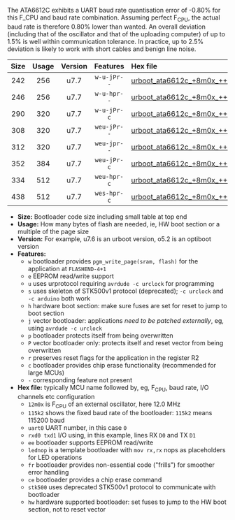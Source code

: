 The ATA6612C exhibits a UART baud rate quantisation error of -0.80% for this F_CPU and baud rate combination. Assuming perfect F<sub>CPU</sub>, the actual baud rate is therefore 0.80% lower than wanted. An overall deviation (including that of the oscillator and that of the uploading computer) of up to 1.5% is well within communication tolerance. In practice, up to 2.5% deviation is likely to work with short cables and benign line noise.

|Size|Usage|Version|Features|Hex file|
|:-:|:-:|:-:|:-:|:--|
|242|256|u7.7|`w-u-jPr--`|[urboot_ata6612c_+8m0x_++28k8_uart0_rxd0_txd1_lednop.hex](https://raw.githubusercontent.com/stefanrueger/urboot.hex/main/mcus/ata6612c/external_oscillator/fcpu_+8m0x/br_++28k8/urboot_ata6612c_+8m0x_++28k8_uart0_rxd0_txd1_lednop.hex)|
|246|256|u7.7|`w-u-hpr--`|[urboot_ata6612c_+8m0x_++28k8_uart0_rxd0_txd1_lednop_fr_hw.hex](https://raw.githubusercontent.com/stefanrueger/urboot.hex/main/mcus/ata6612c/external_oscillator/fcpu_+8m0x/br_++28k8/urboot_ata6612c_+8m0x_++28k8_uart0_rxd0_txd1_lednop_fr_hw.hex)|
|290|320|u7.7|`w-u-jPr-c`|[urboot_ata6612c_+8m0x_++28k8_uart0_rxd0_txd1_lednop_fr_ce.hex](https://raw.githubusercontent.com/stefanrueger/urboot.hex/main/mcus/ata6612c/external_oscillator/fcpu_+8m0x/br_++28k8/urboot_ata6612c_+8m0x_++28k8_uart0_rxd0_txd1_lednop_fr_ce.hex)|
|308|320|u7.7|`weu-jPr--`|[urboot_ata6612c_+8m0x_++28k8_uart0_rxd0_txd1_ee_lednop.hex](https://raw.githubusercontent.com/stefanrueger/urboot.hex/main/mcus/ata6612c/external_oscillator/fcpu_+8m0x/br_++28k8/urboot_ata6612c_+8m0x_++28k8_uart0_rxd0_txd1_ee_lednop.hex)|
|312|320|u7.7|`weu-jpr--`|[urboot_ata6612c_+8m0x_++28k8_uart0_rxd0_txd1_ee_lednop_fr.hex](https://raw.githubusercontent.com/stefanrueger/urboot.hex/main/mcus/ata6612c/external_oscillator/fcpu_+8m0x/br_++28k8/urboot_ata6612c_+8m0x_++28k8_uart0_rxd0_txd1_ee_lednop_fr.hex)|
|352|384|u7.7|`weu-jPr-c`|[urboot_ata6612c_+8m0x_++28k8_uart0_rxd0_txd1_ee_lednop_fr_ce.hex](https://raw.githubusercontent.com/stefanrueger/urboot.hex/main/mcus/ata6612c/external_oscillator/fcpu_+8m0x/br_++28k8/urboot_ata6612c_+8m0x_++28k8_uart0_rxd0_txd1_ee_lednop_fr_ce.hex)|
|334|512|u7.7|`weu-hpr-c`|[urboot_ata6612c_+8m0x_++28k8_uart0_rxd0_txd1_ee_lednop_fr_ce_hw.hex](https://raw.githubusercontent.com/stefanrueger/urboot.hex/main/mcus/ata6612c/external_oscillator/fcpu_+8m0x/br_++28k8/urboot_ata6612c_+8m0x_++28k8_uart0_rxd0_txd1_ee_lednop_fr_ce_hw.hex)|
|438|512|u7.7|`wes-hpr-c`|[urboot_ata6612c_+8m0x_++28k8_uart0_rxd0_txd1_ee_lednop_fr_ce_stk500_hw.hex](https://raw.githubusercontent.com/stefanrueger/urboot.hex/main/mcus/ata6612c/external_oscillator/fcpu_+8m0x/br_++28k8/urboot_ata6612c_+8m0x_++28k8_uart0_rxd0_txd1_ee_lednop_fr_ce_stk500_hw.hex)|

- **Size:** Bootloader code size including small table at top end
- **Usage:** How many bytes of flash are needed, ie, HW boot section or a multiple of the page size
- **Version:** For example, u7.6 is an urboot version, o5.2 is an optiboot version
- **Features:**
  + `w` bootloader provides `pgm_write_page(sram, flash)` for the application at `FLASHEND-4+1`
  + `e` EEPROM read/write support
  + `u` uses urprotocol requiring `avrdude -c urclock` for programming
  + `s` uses skeleton of STK500v1 protocol (deprecated); `-c urclock` and `-c arduino` both work
  + `h` hardware boot section: make sure fuses are set for reset to jump to boot section
  + `j` vector bootloader: applications *need to be patched externally*, eg, using `avrdude -c urclock`
  + `p` bootloader protects itself from being overwritten
  + `P` vector bootloader only: protects itself and reset vector from being overwritten
  + `r` preserves reset flags for the application in the register R2
  + `c` bootloader provides chip erase functionality (recommended for large MCUs)
  + `-` corresponding feature not present
- **Hex file:** typically MCU name followed by, eg, F<sub>CPU</sub>, baud rate, I/O channels etc configuration
  + `12m0x` is F<sub>CPU</sub> of an external oscillator, here 12.0 MHz
  + `115k2` shows the fixed baud rate of the bootloader: `115k2` means 115200 baud
  + `uart0` UART number, in this case `0`
  + `rxd0 txd1` I/O using, in this example, lines RX `D0` and TX `D1`
  + `ee` bootloader supports EEPROM read/write
  + `lednop` is a template bootloader with `mov rx,rx` nops as placeholders for LED operations
  + `fr` bootloader provides non-essential code ("frills") for smoother error handling
  + `ce` bootloader provides a chip erase command
  + `stk500` uses deprecated STK500v1 protocol to communicate with bootloader
  + `hw` hardware supported bootloader: set fuses to jump to the HW boot section, not to reset vector

